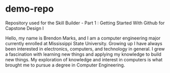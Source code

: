 # demo-repo
Repository used for the Skill Builder - Part 1 : Getting Started With Github for Capstone Design I

Hello, my name is Brendon Marks, and I am a computer engineering major currently enrolled at Mississippi State University.  Growing up I have always been interested in electronics, computers, and technology in general.  I grew a fascination with learning new things and applying my knowledge to build new things.  My exploration of knowledge and interest in computers is what brought me to pursue a degree in Computer Engineering.
